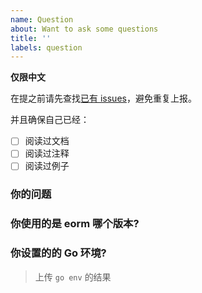 ```yaml
---
name: Question
about: Want to ask some questions
title: ''
labels: question
---
```


**仅限中文**

在提之前请先查找[已有 issues](https://github.com/gotomicro/eorm/issues)，避免重复上报。

并且确保自己已经：
- [ ] 阅读过文档
- [ ] 阅读过注释
- [ ] 阅读过例子

### 你的问题

### 你使用的是 eorm 哪个版本?

### 你设置的的 Go 环境?
> 上传 `go env` 的结果
